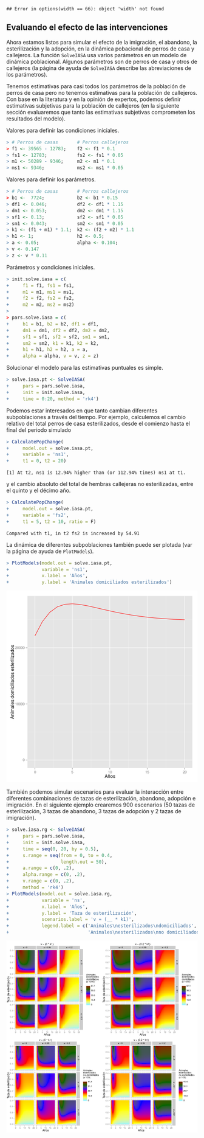 
```
## Error in options(width == 66): object 'width' not found
```



## Evaluando el efecto de las intervenciones

Ahora estamos listos para simular el efecto de la imigración, el abandono, la esterilización y la adopción, en la dinámica pobacional de perros de casa y callejeros. La función `SolveIASA` usa varios parámetros en un modelo de dinámica poblacional. Algunos parámetros son de perros de casa y otros de callejeros (la página de ayuda de `SolveIASA` describe las abreviaciones de los parámetros).  

Tenemos estimativas para casi todos los parámetros de la población de perros de casa pero no tenemos estimativas para la población de callejeros. Con base en la literatura y en la opinión de expertos, podemos definir estimativas subjetivas para la población de callejeros (en la siguiente sección evaluaremos que tanto las estimativas subjetivas comprometen los resultados del modelo).

Valores para definir las condiciones iniciales.


```r
> # Perros de casas       # Perros callejeros
> f1 <- 39565 - 12783;    f2 <- f1 * 0.1
> fs1 <- 12783;           fs2 <- fs1 * 0.05
> m1 <- 50289 - 9346;     m2 <- m1 * 0.1
> ms1 <- 9346;            ms2 <- ms1 * 0.05
```

Valores para definir los parámetros.


```r
> # Perros de casas       # Perros callejeros
> b1 <-  7724;            b2 <- b1 * 0.15
> df1 <- 0.046;           df2 <- df1 * 1.15
> dm1 <- 0.053;           dm2 <- dm1 * 1.15
> sf1 <- 0.13;            sf2 <- sf1 * 0.05
> sm1 <- 0.043;           sm2 <- sm1 * 0.05
> k1 <- (f1 + m1) * 1.1;  k2 <- (f2 + m2) * 1.1
> h1 <- 1;                h2 <- 0.5;
> a <- 0.05;              alpha <- 0.104;
> v <- 0.147
> z <- v * 0.11
```

Parámetros y condiciones iniciales.


```r
> init.solve.iasa = c(
+     f1 = f1, fs1 = fs1,
+     m1 = m1, ms1 = ms1,
+     f2 = f2, fs2 = fs2,
+     m2 = m2, ms2 = ms2)
> 
> pars.solve.iasa = c(
+     b1 = b1, b2 = b2, df1 = df1,
+     dm1 = dm1, df2 = df2, dm2 = dm2,
+     sf1 = sf1, sf2 = sf2, sm1 = sm1,
+     sm2 = sm2, k1 = k1, k2 = k2,
+     h1 = h1, h2 = h2, a = a,
+     alpha = alpha, v = v, z = z)
```

Solucionar el modelo para las estimativas puntuales es simple.


```r
> solve.iasa.pt <- SolveIASA(
+     pars = pars.solve.iasa,
+     init = init.solve.iasa,
+     time = 0:20, method = 'rk4')
```

Podemos estar interesados en que tanto cambian diferentes subpoblaciones a través del tiempo. Por ejemplo, calculemos el cambio relativo del total perros de casa esterilizados, desde el comienzo hasta el final del periodo simulado


```r
> CalculatePopChange(
+     model.out = solve.iasa.pt,
+     variable = 'ns1',
+     t1 = 0, t2 = 20)
```

```
[1] At t2, ns1 is 12.94% higher than (or 112.94% times) ns1 at t1.
```

y el cambio absoluto del total de hembras callejeras no esterilizadas, entre el quinto y el décimo año.


```r
> CalculatePopChange(
+     model.out = solve.iasa.pt,
+     variable = 'fs2',
+     t1 = 5, t2 = 10, ratio = F)
```

```
Compared with t1, in t2 fs2 is increased by 54.91
```

La dinámica de diferentes subpoblaciones también puede ser plotada (var la página de ayuda de `PlotModels`).


```r
> PlotModels(model.out = solve.iasa.pt,
+            variable = 'ns1',
+            x.label = 'Años',
+            y.label = 'Animales domiciliados esterilizados')
```

![plot of chunk point_estimates_simulation](figures/point_estimates_simulation-1.png) 

También podemos simular escenarios para evaluar la interacción entre diferentes combinaciones de tazas de esterilización, abandono, adopción e imigración. En el siguiente ejemplo crearemos 900 escenarios (50 tazas de esterilización, 3 tazas de abandono, 3 tazas de adopción y 2 tazas de imigración).


```r
> solve.iasa.rg <- SolveIASA(
+     pars = pars.solve.iasa,
+     init = init.solve.iasa,
+     time = seq(0, 20, by = 0.5),
+     s.range = seq(from = 0, to = 0.4,
+                   length.out = 50),
+     a.range = c(0, .2),
+     alpha.range = c(0, .2),
+     v.range = c(0, .2),
+     method = 'rk4')
> PlotModels(model.out = solve.iasa.rg,
+            variable = 'ns',
+            x.label = 'Años',
+            y.label = 'Taza de esterilización',
+            scenarios.label = 'v = (__ * k1)',
+            legend.label = c('Animales\nesterilizados\ndomiciliados',
+                             'Animales\nesterilizados\nno domiciliados'))
```

![plot of chunk scenarios](figures/scenarios-1.png) 
